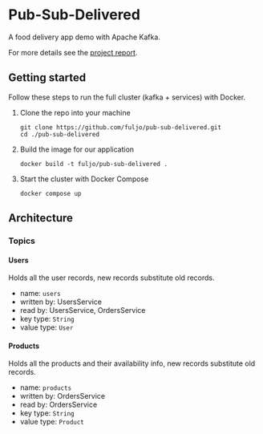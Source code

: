 # Pub-Sub-Delivered

A food delivery app demo with Apache Kafka.

For more details see the [project report](https://github.com/fuljo/pub-sub-delivered/releases/download/v1.0.0-pre/psd_report.pdf).

## Getting started

Follow these steps to run the full cluster (kafka + services) with Docker.

1. Clone the repo into your machine
   ```shell
   git clone https://github.com/fuljo/pub-sub-delivered.git
   cd ./pub-sub-delivered
   ```

2. Build the image for our application
    ```shell
    docker build -t fuljo/pub-sub-delivered .
    ```

3. Start the cluster with Docker Compose
   ```
   docker compose up
   ```

## Architecture

### Topics
#### Users
Holds all the user records, new records substitute old records.
- name: `users`
- written by: UsersService
- read by: UsersService, OrdersService
- key type: `String`
- value type: `User`

#### Products
Holds all the products and their availability info, new records substitute old records.
- name: `products`
- written by: OrdersService
- read by: OrdersService
- key type: `String`
- value type: `Product`